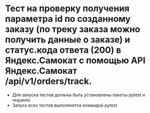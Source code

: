 # Тест на проверку получения параметра id по созданному заказу (по треку заказа можно получить данные о заказе) и статус.кода ответа (200) в Яндекс.Самокат с помощью API Яндекс.Самокат /api/v1/orders/track.
- Для запуска тестов должны быть установлены пакеты pytest и requests
- Запуск всех тестов выполянется командой pytest